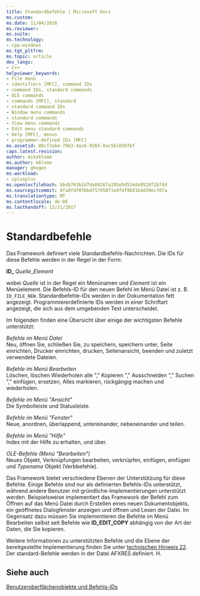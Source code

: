 ```yaml
---
title: Standardbefehle | Microsoft Docs
ms.custom: 
ms.date: 11/04/2016
ms.reviewer: 
ms.suite: 
ms.technology:
- cpp-windows
ms.tgt_pltfrm: 
ms.topic: article
dev_langs:
- C++
helpviewer_keywords:
- File menu
- identifiers [MFC], command IDs
- command IDs, standard commands
- OLE commands
- commands [MFC], standard
- standard command IDs
- Window menu commands
- standard commands
- View menu commands
- Edit menu standard commands
- Help [MFC], menus
- programmer-defined IDs [MFC]
ms.assetid: 88cf3ab4-79b3-4ac6-9365-8ac561036fbf
caps.latest.revision: 
author: mikeblome
ms.author: mblome
manager: ghogen
ms.workload:
- cplusplus
ms.openlocfilehash: bbdb763b2d7da04267a195e5d534da9528f2b74d
ms.sourcegitcommit: 8fa8fdf0fbb4f57950f1e8f4f9b81b4d39ec7d7a
ms.translationtype: MT
ms.contentlocale: de-DE
ms.lasthandoff: 12/21/2017
---
```

# <a name="standard-commands"></a>Standardbefehle
Das Framework definiert viele Standardbefehls-Nachrichten. Die IDs für diese Befehle werden in der Regel in der Form:  
  
 **ID_** *Quelle*_*Element*  
  
 wobei *Quelle* ist in der Regel ein Menünamen und *Element* ist ein Menüelement. Die Befehls-ID für den neuen Befehl im Menü Datei ist z. B. `ID_FILE_NEW`. Standardbefehle-IDs werden in der Dokumentation fett angezeigt. Programmiererdefinierte IDs werden in einer Schriftart angezeigt, die sich aus dem umgebenden Text unterscheidet.  
  
 Im folgenden finden eine Übersicht über einige der wichtigsten Befehle unterstützt:  
  
 *Befehle im Menü Datei*  
 Neu, öffnen Sie, schließen Sie, zu speichern, speichern unter, Seite einrichten, Drucker einrichten, drucken, Seitenansicht, beenden und zuletzt verwendete Dateien.  
  
 *Befehle im Menü Bearbeiten*  
 Löschen, löschen Wiederholen alle "," Kopieren "," Ausschneiden "," Suchen "," einfügen, ersetzen, Alles markieren, rückgängig machen und wiederholen.  
  
 *Befehle im Menü "Ansicht"*  
 Die Symbolleiste und Statusleiste.  
  
 *Befehle im Menü "Fenster"*  
 Neue, anordnen, überlappend, untereinander, nebeneinander und teilen.  
  
 *Befehle im Menü "Hilfe"*  
 Index mit der Hilfe zu erhalten, und über.  
  
 *OLE-Befehle (Menü "Bearbeiten")*  
 Neues Objekt, Verknüpfungen bearbeiten, verknüpfen, einfügen, einfügen und *Typename* Objekt (Verbbefehle).  
  
 Das Framework bietet verschiedene Ebenen der Unterstützung für diese Befehle. Einige Befehle sind nur als definierten Befehls-IDs unterstützt, während andere Benutzer mit gründliche-Implementierungen unterstützt werden. Beispielsweise implementiert das Framework der Befehl zum Öffnen auf das Menü Datei durch Erstellen eines neuen Dokumentobjekts, ein geöffnetes Dialogfenster anzeigen und öffnen und Lesen der Datei. Im Gegensatz dazu müssen Sie implementieren die Befehle im Menü Bearbeiten selbst seit Befehle wie **ID_EDIT_COPY** abhängig von der Art der Daten, die Sie kopieren.  
  
 Weitere Informationen zu unterstützten Befehle und die Ebene der bereitgestellte Implementierung finden Sie unter [technischen Hinweis 22](../mfc/tn022-standard-commands-implementation.md). Der standard-Befehle werden in der Datei AFXRES definiert. H.  
  
## <a name="see-also"></a>Siehe auch  
 [Benutzeroberflächenobjekte und Befehls-IDs](../mfc/user-interface-objects-and-command-ids.md)

